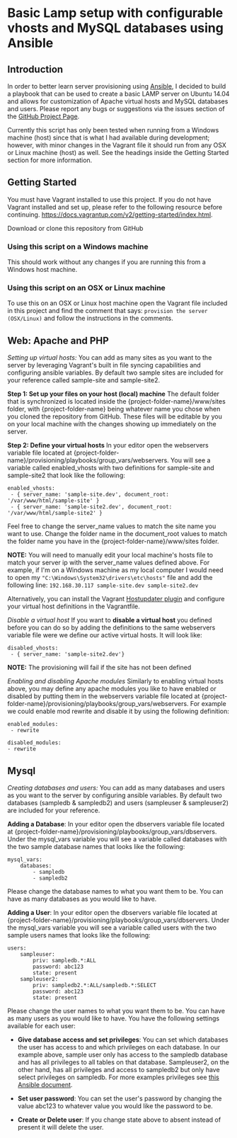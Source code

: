 # Basic Lamp setup with configurable vhosts and MySQL databases using Ansible

## Introduction
In order to better learn server provisioning using [Ansible](http://docs.ansible.com/), I decided to build
a playbook that can be used to create a basic LAMP server on Ubuntu 14.04 and allows for customization of Apache
virtual hosts and MySQL databases and users. Please report any bugs or suggestions via the issues section of the
[GitHub Project Page](https://github.com/rdustin/ansible-lamp).

Currently this script has only been tested when running from a Windows machine (host) since that is what I had available
during development; however, with minor changes in the Vagrant file it should run from any OSX or Linux machine (host) as well.
See the headings inside the Getting Started section for more information.

## Getting Started
You must have Vagrant installed to use this project. If you do not have
Vagrant installed and set up, please refer to the following resource
before continuing.
https://docs.vagrantup.com/v2/getting-started/index.html.


Download or clone this repository from GitHub

### Using this script on a Windows machine
This should work without any changes if you are running this from a Windows host machine.

### Using this script on an  OSX or Linux machine
To use this on an OSX or Linux host machine open the Vagrant file included in this project and
find the comment that says: ```provision the server (OSX/Linux)``` and follow the instructions
in the comments.

## Web: Apache and PHP
*Setting up virtual hosts:*
You can add as many sites as you want to the server by leveraging Vagrant's
built in file syncing capabilities and configuring ansible variables. By default two sample sites are included
for your reference called sample-site and sample-site2.

__Step 1: Set up your files on your host (local) machine__
The default folder that is synchronized is located inside the
{project-folder-name}/www/sites folder, with {project-folder-name} being whatever
name you chose when you cloned the repository from GitHub. These files will
be editable by you on your local machine with the changes showing up immediately
on the server.

__Step 2: Define your virtual hosts__
In your editor open the webservers variable file located at
{project-folder-name}/provisioning/playbooks/group_vars/webservers.
You will see a variable called enabled_vhosts with two definitions for
sample-site and sample-site2 that look like the following:
```
enabled_vhosts:
 - { server_name: 'sample-site.dev', document_root: '/var/www/html/sample-site' }
 - { server_name: 'sample-site2.dev', document_root: '/var/www/html/sample-site2' }
 ```
Feel free to change the server_name values to match the site name you want to use.
Change the folder name in the document_root values to match the folder name you have
in the {project-folder-name}/www/sites folder.

__NOTE:__ You will need to manually edit your local machine's hosts file to match
your server ip with the server_name values defined above. For example, if I'm on
a Windows machine as my local computer I would need to open my
`"C:\Windows\System32\drivers\etc\hosts"` file and add the following line:
`192.168.30.117 sample-site.dev sample-site2.dev`

Alternatively, you can install the Vagrant [Hostupdater plugin](https://github.com/cogitatio/vagrant-hostsupdater)
and configure your virtual host definitions in the Vagrantfile.

*Disable a virtual host*
If you want to __disable a virtual host__ you defined before you can do so by adding
the definitions to the same webservers variable file were we define our active virtual
hosts. It will look like:
```
disabled_vhosts:
 - { server_name: 'sample-site2.dev'}
```
__NOTE:__ The provisioning will fail if the site has not been defined

*Enabling and disabling Apache modules*
Similarly to enabling virtual hosts above, you may define any apache modules you
like to have enabled or disabled by putting them in the webservers variable file
located at {project-folder-name}/provisioning/playbooks/group_vars/webservers.
For example we could enable mod rewrite and disable it by using the following definition:
```
enabled_modules:
 - rewrite

disabled_modules:
- rewrite
```

## Mysql
*Creating databases and users:* You can add as many databases and users as you want to the server
by configuring ansible variables. By default two databases (sampledb & sampledb2) and users (sampleuser & sampleuser2) are
included for your reference.

__Adding a Database__: In your editor open the dbservers variable file located at {project-folder-name}/provisioning/playbooks/group_vars/dbservers.
Under the mysql_vars variable you will see a variable called databases with the two sample database names that looks like the following:
```
mysql_vars:
    databases:
        - sampledb
        - sampledb2
```
Please change the database names to what you want them to be. You can have as many databases as you would like to have.

__Adding a User__: In your editor open the dbservers variable file located at {project-folder-name}/provisioning/playbooks/group_vars/dbservers.
Under the mysql_vars variable you will see a variable called users with the two sample users names that looks like the following:
```
users:
    sampleuser:
        priv: sampledb.*:ALL
        password: abc123
        state: present
    sampleuser2:
        priv: sampledb2.*:ALL/sampledb.*:SELECT
        password: abc123
        state: present
```
Please change the user names to what you want them to be. You can have as many users as you would like to have. You have the following
settings available for each user:
* __Give database access and set privileges__: You can set which databases the user has access to and which privileges on each database.
In our example above, sample user only has access to the sampledb database and has all privileges to all tables on that database.
Sampleuser2, on the other hand, has all privileges and access to sampledb2 but only have select privileges on sampledb. For more examples
privileges see [this Ansible document](http://docs.ansible.com/mysql_user_module.html#examples).

* __Set user password__: You can set the user's password by changing the value abc123 to whatever value you would like the password to be.

* __Create or Delete user__: If you change state above to absent instead of present it will delete the user.
